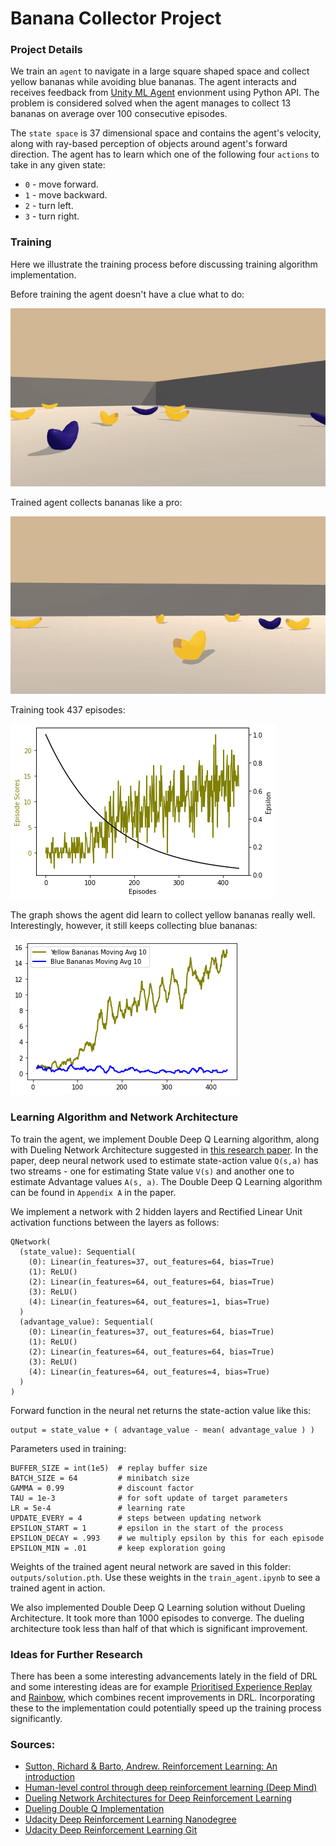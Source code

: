 # Banana Collector Project

### Project Details
We train an ```agent``` to navigate in a large square shaped space and collect yellow bananas while avoiding blue bananas. The agent interacts and receives feedback from [Unity ML Agent](https://github.com/Unity-Technologies/ml-agents) envionment using Python API. The problem is considered solved when the agent manages to collect 13 bananas on average over 100 consecutive episodes.

The ```state space``` is 37 dimensional space and contains the agent's velocity, along with ray-based perception of objects around agent's forward direction. The agent has to learn which one of the following four ```actions``` to take in any given state:
- ```0``` - move forward.
- ```1``` - move backward.
- ```2``` - turn left.
- ```3``` - turn right.


### Training 
Here we illustrate the training process before discussing training algorithm implementation.

Before training the agent doesn't have a clue what to do:

![Scores](outputs/untrained_agent.gif)


Trained agent collects bananas like a pro:

![Scores](outputs/trained_agent.gif)

Training took 437 episodes: 

![Scores](outputs/scores.png)



The graph shows the agent did learn to collect yellow bananas really well. Interestingly, however, it still keeps collecting blue bananas:

![Bananas](outputs/bananas.png)


### Learning Algorithm and Network Architecture

To train the agent, we implement Double Deep Q Learning algorithm, along with Dueling Network Architecture suggested in [this research paper](https://arxiv.org/abs/1511.06581).
In the paper, deep neural network used to estimate state-action value ```Q(s,a)``` has two streams - one for estimating State value ```V(s)``` and another one to estimate Advantage values ```A(s, a)```. The Double Deep Q Learning algorithm can be found in ```Appendix A``` in the paper.

We implement a network with 2 hidden layers and Rectified Linear Unit activation functions between the layers as follows:  


    QNetwork(
      (state_value): Sequential(
        (0): Linear(in_features=37, out_features=64, bias=True)
        (1): ReLU()
        (2): Linear(in_features=64, out_features=64, bias=True)
        (3): ReLU()
        (4): Linear(in_features=64, out_features=1, bias=True)
      )
      (advantage_value): Sequential(
        (0): Linear(in_features=37, out_features=64, bias=True)
        (1): ReLU()
        (2): Linear(in_features=64, out_features=64, bias=True)
        (3): ReLU()
        (4): Linear(in_features=64, out_features=4, bias=True)
      )
    )

Forward function in the neural net returns the state-action value like this:

    output = state_value + ( advantage_value - mean( advantage_value ) )

Parameters used in training:

    BUFFER_SIZE = int(1e5)  # replay buffer size
    BATCH_SIZE = 64         # minibatch size
    GAMMA = 0.99            # discount factor
    TAU = 1e-3              # for soft update of target parameters
    LR = 5e-4               # learning rate 
    UPDATE_EVERY = 4        # steps between updating network
    EPSILON_START = 1       # epsilon in the start of the process
    EPSILON_DECAY = .993    # we multiply epsilon by this for each episode
    EPSILON_MIN = .01       # keep exploration going

Weights of the trained agent neural network are saved in this folder: ```outputs/solution.pth```. Use these weights in the ```train_agent.ipynb``` to see a trained agent in action. 

We also implemented Double Deep Q Learning solution without Dueling Architecture. It took more than 1000 episodes to converge. The dueling architecture took less than half of that which is significant improvement.

### Ideas for Further Research
There has been a some interesting advancements lately in the field of DRL and some interesting ideas are for example [Prioritised Experience Replay](https://arxiv.org/abs/1511.05952) and [Rainbow](https://arxiv.org/abs/1710.02298), 
which combines recent improvements in DRL. Incorporating these to the implementation could potentially speed up the training process significantly.


### Sources:

- [Sutton, Richard & Barto, Andrew. Reinforcement Learning: An introduction](http://incompleteideas.net/book/RLbook2018.pdf)
- [Human-level control through deep reinforcement learning (Deep Mind)](https://storage.googleapis.com/deepmind-media/dqn/DQNNaturePaper.pdf)
- [Dueling Network Architectures for Deep Reinforcement Learning](https://arxiv.org/abs/1511.06581)
- [Dueling Double Q Implementation](https://github.com/simoninithomas/Deep_reinforcement_learning_Course/tree/master/Dueling%20Double%20DQN%20with%20PER%20and%20fixed-q%20targets)
- [Udacity Deep Reinforcement Learning Nanodegree](https://www.udacity.com/course/deep-reinforcement-learning-nanodegree--nd893)
- [Udacity Deep Reinforcement Learning Git](https://github.com/udacity/deep-reinforcement-learning)


